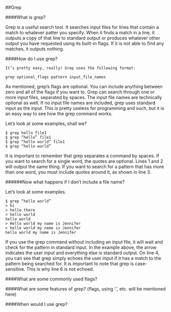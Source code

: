 ##Grep

####What is grep?

Grep is a useful search tool. It searches input files for lines that contain a match to whatever patter you specify. When it finds a match in a line, it outputs a copy of that line to standard output or produces whatever other output you have requested using its built-in flags. If it is not able to find any matches, it outputs nothing.

####How do I use grep?

	It’s pretty easy, really! Grep uses the following format:

```
grep optional_flags pattern input_file_names
```
	
As mentioned, grep’s flags are optional. You can include anything between zero and all of the flags if you want to.
Grep can search through one or more input files, separated by spaces. The input file names are technically optional as well. If no input file names are included, grep uses standard input as the input. This is pretty useless for programming and such, but it is an easy way to see how the grep command works.

Let’s look at some examples, shall we?

```
$ grep hello file1
$ grep “hello” file1
$ grep “hello world” file1
$ grep “hello world”
```

It is important to remember that grep separates a command by spaces. If you want to search for a single word, the quotes are optional. Lines 1 and 2 will output the same thing. If you want to search for a pattern that has more than one word, you must include quotes around it, as shown in line 3.

######Now what happens if I don’t include a file name?

Let’s look at some examples.

```
$ grep “hello world”
> hi
> hello there
> hello world
hello world
> Hello world my name is Jennifer
> hello world my name is Jennifer
hello world my name is Jennifer
```

If you use the grep command without including an input file, it will wait and check for the pattern in standard input. In the example above, the arrow indicates the user input and everything else is standard output. On line 4, you can see that grep simply echoes the user input if it has a match to the pattern being searched for. It is important to note that grep is case-sensitive. This is why line 6 is not echoed.

####What are some commonly used flags?

####What are some features of grep? (flags, using ‘.’, etc. will be mentioned here)

####When would I use grep?
